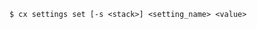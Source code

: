 <!-- usedin: [ _includes/_inlines/Toolbelt/common/settings/settings_usage.md] -->

```
$ cx settings set [-s <stack>] <setting_name> <value>
```
